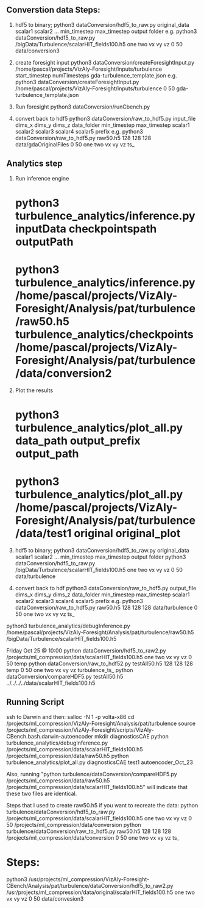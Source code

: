 ## Converstion data Steps:
1. hdf5 to binary;
	python3 dataConversion/hdf5_to_raw.py original_data scalar1 scalar2 ... min_timestep max_timestep output folder
	e.g. python3 dataConversion/hdf5_to_raw.py /bigData/Turbulence/scalarHIT_fields100.h5 one two vx vy vz 0 50  data/conversion3 

2. create foresight input
	python3 dataConversion/createForesightInput.py /home/pascal/projects/VizAly-Foresight/inputs/turbulence start_timestep numTimesteps gda-turbulence_template.json
	e.g. python3 dataConversion/createForesightInput.py /home/pascal/projects/VizAly-Foresight/inputs/turbulence 0 50 gda-turbulence_template.json

3. Run foresight
	python3 dataConversion/runCbench.py

4. convert back to hdf5
	python3 dataConversion/raw_to_hdf5.py input_file dims_x dims_y dims_z data_folder min_timestep max_timestep scalar1 scalar2 scalar3 scalar4 scalar5 prefix
	e.g. python3 dataConversion/raw_to_hdf5.py raw50.h5 128 128 128 data/gdaOriginalFiles 0 50 one two vx vy vz ts_


## Analytics step
1. Run inference engine
	# python3 turbulence_analytics/inference.py inputData checkpointspath outputPath
	# python3 turbulence_analytics/inference.py /home/pascal/projects/VizAly-Foresight/Analysis/pat/turbulence/raw50.h5 turbulence_analytics/checkpoints /home/pascal/projects/VizAly-Foresight/Analysis/pat/turbulence/data/conversion2

2. Plot the results
	# python3 turbulence_analytics/plot_all.py data_path output_prefix output_path
	# python3 turbulence_analytics/plot_all.py /home/pascal/projects/VizAly-Foresight/Analysis/pat/turbulence/data/test1 original original_plot



 

1. hdf5 to binary;
python3 dataConversion/hdf5_to_raw.py original_data scalar1 scalar2 ... min_timestep max_timestep output folder
python3 dataConversion/hdf5_to_raw.py /bigData/Turbulence/scalarHIT_fields100.h5 one two vx vy vz 0 50  data/turbulence


2. convert back to hdf
python3 dataConversion/raw_to_hdf5.py output_file dims_x dims_y dims_z data_folder min_timestep max_timestep scalar1 scalar2 scalar3 scalar4 scalar5 prefix
e.g. python3 dataConversion/raw_to_hdf5.py raw50.h5 128 128 128 data/turbulence 0 50 one two vx vy vz ts_



python3 turbulence_analytics/debugInference.py /home/pascal/projects/VizAly-Foresight/Analysis/pat/turbulence/raw50.h5 /bigData/Turbulence/scalarHIT_fields100.h5


Friday Oct 25 @ 10:00
python dataConversion/hdf5_to_raw2.py /projects/ml_compression/data/scalarHIT_fields100.h5 one two vx vy vz 0 50  temp
python dataConversion/raw_to_hdf52.py testAll50.h5 128 128 128 temp 0 50 one two vx vy vz turbulence_ts_
python dataConversion/compareHDF5.py testAll50.h5 ../../../../data/scalarHIT_fields100.h5



## Running Script
ssh to Darwin and then:
salloc -N 1 -p volta-x86
cd /projects/ml_compression/VizAly-Foresight/Analysis/pat/turbulence
source /projects/ml_compression/VizAly-Foresight/scripts/VizAly-CBench.bash.darwin-autoencoder
mkdir diagnosticsCAE
python turbulence_analytics/debugInference.py /projects/ml_compression/data/scalarHIT_fields100.h5 /projects/ml_compression/data/raw50.h5
python turbulence_analytics/plot_all.py diagnosticsCAE test1 autoencoder_Oct_23


Also, running "python turbulence/dataConversion/compareHDF5.py /projects/ml_compression/data/raw50.h5 /projects/ml_compression/data/scalarHIT_fields100.h5" will indicate that these two files are identical.

Steps that I used to create raw50.h5 if you want to recreate the data:
python turbulence/dataConversion/hdf5_to_raw.py /projects/ml_compression/data/scalarHIT_fields100.h5 one two vx vy vz 0 50 /projects/ml_compression/data/conversion
python turbulence/dataConversion/raw_to_hdf5.py raw50.h5 128 128 128 /projects/ml_compression/data/conversion 0 50 one two vx vy vz ts_



# Steps:
python3 /usr/projects/ml_compression/VizAly-Foresight-CBench/Analysis/pat/turbulence/dataConversion/hdf5_to_raw2.py /usr/projects/ml_compression/data/original/scalarHIT_fields100.h5 one two vx vy vz 0 50 data/convesion3